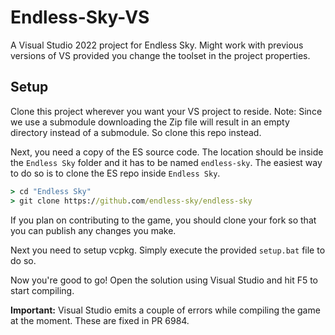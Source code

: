 # Endless-Sky-VS

A Visual Studio 2022 project for Endless Sky. Might work with previous versions of VS provided you change the toolset in the project properties.

## Setup

Clone this project wherever you want your VS project to reside. Note: Since we use a submodule downloading the Zip file will result in an empty directory instead of a submodule. So clone this repo instead.

Next, you need a copy of the ES source code. The location should be inside the `Endless Sky` folder and it has to be named `endless-sky`. The easiest way to do so is to clone the ES repo inside `Endless Sky`.

```cmd
> cd "Endless Sky"
> git clone https://github.com/endless-sky/endless-sky
```

If you plan on contributing to the game, you should clone your fork so that you can publish any changes you make.

Next you need to setup vcpkg. Simply execute the provided `setup.bat` file to do so.

Now you're good to go! Open the solution using Visual Studio and hit F5 to start compiling.

**Important:** Visual Studio emits a couple of errors while compiling the game at the moment. These are fixed in PR 6984.
